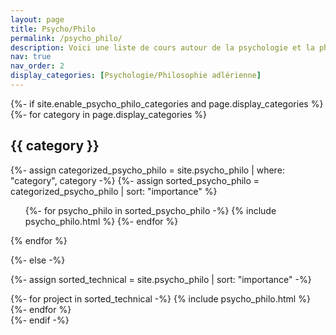 ```yaml
---
layout: page
title: Psycho/Philo
permalink: /psycho_philo/
description: Voici une liste de cours autour de la psychologie et la phylosophie !
nav: true
nav_order: 2
display_categories: [Psychologie/Philosophie adlérienne]
---
```


<!-- pages/psycho_philo.md -->
<div class="technical">
{%- if site.enable_psycho_philo_categories and page.display_categories %}
  <!-- Display categorized technical -->
  {%- for category in page.display_categories %}
  <h2 class="category">{{ category }}</h2>
  {%- assign categorized_psycho_philo = site.psycho_philo | where: "category", category -%}
  {%- assign sorted_psycho_philo = categorized_psycho_philo | sort: "importance" %}
  <!-- Generate cards for each project -->
  <div class="technical">
    <ul class="ul-technical">
      {%- for psycho_philo in sorted_psycho_philo -%}
        {% include psycho_philo.html %}
      {%- endfor %}
    </ul>
  </div>
  {% endfor %}

{%- else -%}
<!-- Display psycho_philo without categories -->
  {%- assign sorted_technical = site.psycho_philo | sort: "importance" -%}
  <!-- Generate cards for each project -->
  <div class="grid">
    {%- for project in sorted_technical -%}
      {% include psycho_philo.html %}
    {%- endfor %}
  </div>
{%- endif -%}
</div>
